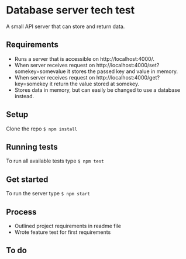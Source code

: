 # Database server tech test
A small API server that can store and return data.

## Requirements
- Runs a server that is accessible on http://localhost:4000/.
- When server receives request on http://localhost:4000/set?somekey=somevalue it stores the passed key and value in memory.
- When server receives request on http://localhost:4000/get?key=somekey it return the value stored at somekey.
- Stores data in memory, but can easily be changed to use a database instead.

## Setup
Clone the repo
`$ npm install`

## Running tests
To run all available tests type `$ npm test`

## Get started
To run the server type `$ npm start`

## Process
- Outlined project requirements in readme file
- Wrote feature test for first requirements


## To do
